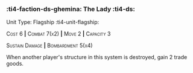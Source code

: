 ### :ti4-faction-ds-ghemina: **The Lady** :ti4-ds:

Unit Type: Flagship :ti4-unit-flagship:

<span style="font-variant:small-caps;">Cost 6</span> __|__ <span style="font-variant:small-caps;">Combat 7(x2)</span> __|__ <span style="font-variant:small-caps;">Move 2</span> __|__ <span style="font-variant:small-caps;">Capacity 3</span>

<span style="font-variant:small-caps;">Sustain Damage</span> __|__ <span style="font-variant:small-caps;">Bombardment 5(x4)</span>

When another player's structure in this system is destroyed, gain 2 trade goods.